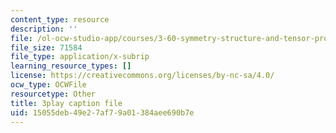 ```yaml
---
content_type: resource
description: ''
file: /ol-ocw-studio-app/courses/3-60-symmetry-structure-and-tensor-properties-of-materials-fall-2005/15055deb49e27af79a01384aee690b7e_hVqoXS5PyzY.srt
file_size: 71584
file_type: application/x-subrip
learning_resource_types: []
license: https://creativecommons.org/licenses/by-nc-sa/4.0/
ocw_type: OCWFile
resourcetype: Other
title: 3play caption file
uid: 15055deb-49e2-7af7-9a01-384aee690b7e
---
```

